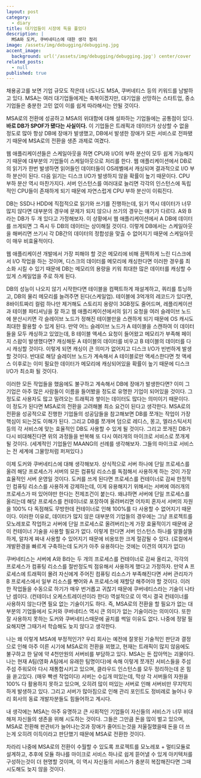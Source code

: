 ```yaml
---
layout: post
category:
  - diary
title: 대기업들이 시장에 독을 풀었다
description: |
  MSA와 도커, 쿠버네티스에 대한 생각 정리
image: /assets/img/debugging/debugging.jpg
accent_image:
  background: url('/assets/img/debugging/debugging.jpg') center/cover
related_posts:
  - null
published: true
---
```


채용공고를 보면 기업 규모도 작은데 너도나도 MSA, 쿠버네티스 등의 키워드를 남발하고 있다. 
MSA는 여러 대기업들에게는 축복이겠지만, 대기업을 선망하는 스타트업, 중소기업들은 충분한 고민 없이 이를 쉽게 따라해서는 안될 것이다.

MSA로의 전환에 성공하고 MSA의 위대함에 대해 설파하는 기업들에는 공통점이 있다.
**바로 DB가 SPOF가 됐다는 사실이다.**
이 기업들은 트래픽과 데이터가 상상할 수 없을 정도로 많아 항상 DB에 장애가 발생했고, DB에서 발생한 장애가 모든 서비스로 전파됐기 때문에 MSA로의 전환을 생존 과제로 여겼다.

웹 애플리케이션들은 스케일아웃을 하면 CPU와 I/O의 부하 분산이 모두 쉽게 가능해지기 때문에 대부분의 기업들이 스케일아웃으로 처리를 한다.
웹 애플리케이션에서 DB로의 읽기가 한번 발생하면 읽어들인 데이터들이 OS레벨에서 캐싱되며 결과적으로 I/O 부하 분산이 된다. 다음 읽기는 디스크 I/O가 발생하지 않을 확률이 높기 때문이다.
CPU 부하 분산 역시 마찬가지다. 서버 인스턴스를 여러대로 늘리면 각각의 인스턴스에 독립적인 CPU들이 존재하게 되기 때문에 자연스럽게 CPU 부하 분산이 이뤄진다.

DB는 SSD나 HDD에 직접적으로 읽기와 쓰기를 진행하는데, 읽기 역시 데이터가 너무 많지 않다면 대부분의 경우에 문제가 되지 않으나 쓰기의 경우는 얘기가 다르다.
A와 B라는 DB가 두 개 있다고 가정해보자. 이 상황에서 웹 애플리케이션에서 A DB에 데이터를 쓰게되면 그 즉시 두 DB의 데이터는 상이해질 것이다. 
이렇게 DB에서는 스케일아웃을 해버리면 쓰기시 각 DB간의 데이터의 정합성을 맞출 수 없어지기 때문에 스케일아웃이 매우 비효율적이다.

웹 애플리케이션 개발에서 가장 피해야 할 것은 메모리에 비해 끔찍하게 느린 디스크에서 I/O 작업을 하는 것이며, 디스크의 데이터를 메모리에 캐싱한다면 이러한 경우를 최소화 시킬 수 있기 때문에 DB는 메모리의 용량을 키워 최대한 많은 데이터를 캐싱할 수 있게 스케일업을 주로 하게 된다.

DB의 성능이 나오지 않기 시작한다면 테이블을 컴팩트하게 재설계하고, 쿼리를 튜닝하고, DB의 물리 메모리를 늘려주면 된다(스케일업).
테이블에 3억개의 레코드가 있다면, 8바이트짜리 컬럼 하나만 제거해도 스토리지 용량이 3GB정도 줄어드며, 레플리케이션과 테이블 파티셔닝을 잘 하고 웹 애플리케이션에서의 읽기 요청을 여러 슬레이브 노드에 분산시키면 각 슬레이브 노드가 정해진 테이블만을 스캔하게 되기 때문에 OS 캐시도 최대한 활용할 수 있게 된다.
만약 어느 슬레이브 노드가 A 테이블을 스캔하여 이 데이터들을 모두 캐싱하고 있었는데, B 테이블 액세스 요청이 들어왔고 메모리가 부족해 페이지 스왑이 발생했다면? 캐싱해둔 A 테이블의 데이터를 비우고 B 테이블의 데이터를 다시 캐싱할 것이다. 이렇게 되면 캐싱이 큰 의미가 없어지고 디스크 I/O가 빈번하게 발생 할 것이다. 반대로 해당 슬레이브 노드가 계속해서 A 테이블로만 액세스한다면 첫 액세스 이후로는 이미 필요한 데이터가 메모리에 캐싱되어있을 확률이 높기 때문에 디스크 I/O가 최소화 될 것이다. 

이러한 모든 작업들을 했음에도 불구하고 계속해서 DB에 장애가 발생한다면? 이미 그 기업은 아주 많은 사람들이 이름을 들어봤을 정도로 유명한 기업이 되어있을 것이다.
그 정도로 사용자도 많고 밀려오는 트래픽과 쌓이는 데이터도 많다는 의미이기 때문이다. 이 정도가 된다면 MSA로의 전환을 고려해볼 최소 요건이 된다고 생각한다.
MSA로의 전환을 성공적으로 진행한 기업들의 성공담들을 참고해보면 DB를 쪼개는 작업이 가장 핵심이 되는것도 이해가 된다. 그리고 DB를 쪼개며 덤으로 레디스, 몽고, 엘라스틱서치 등의 각 서비스에 맞는 효율적인 DB도 사용할 수 있게 될 것이다.
그리고 쪼개진 DB가 다시 비대해진다면 위의 과정들을 반복해 또 다시 여러개의 마이크로 서비스로 쪼개게 될 것이다. (세계적인 기업들인 MAANG의 선례를 생각해보자. 그들의 마이크로 서비스는 전 세계에 그물망처럼 퍼져있다.)

이제 도커와 쿠버네티스에 대해 생각해보자.
상식적으로 서버 하나에 단일 프로세스를 올려 해당 프로세스가 서버의 모든 컴퓨팅 리소스를 독점해서 사용하게 하는 것이 가장 효율적인 서버 운영일 것이다.
도커를 쓰게 된다면 프로세스를 컨테이너로 감싸 한정적인 컴퓨팅 리소스를 사용하게 강제하는데, 이게 유용해지기 위해서는 서버에 여러개의 프로세스가 떠 있어야만 한다는 전제조건이 붙는다.
왜냐하면 서버에 단일 프로세스를 올리는데 해당 프로세스를 컨테이너로 포장하여 올려버리면 어차피 혼자서 서버의 자원을 100% 다 독점해도 무방한데 컨테이너로 인해 100%를 다 사용할 수 없어지기 때문이다.
이러한 이유로, 데이터가 많지 않은 대부분의 기업들의 경우에는 그냥 프로젝트를 모노레포로 작업하고 서버에 단일 프로세스로 올려버리는게 가장 효율적이기 때문에 굳이 컨테이너 기술을 사용할 필요가 없다.
이렇게 한다면 서버 인스턴스 하나를 알뜰살뜰하게, 알차게 짜내 사용할 수 있어지기 때문에 비용또한 크게 절감될 수 있다.
(로컬에서 개발환경을 빠르게 구축하는데 도커가 아주 유용하다는 것에는 이견의 여지가 없다)

쿠버네티스는 서버에 A와 B라는 두 개의 프로세스를 컨테이너로 감싸 올리고, 각각의 프로세스가 컴퓨팅 리소스를 절반정도씩 점유해서 사용하게 했다고 가정하자.
만약 A 프로세스에 트래픽이 몰려 자신에게 주어진 컴퓨팅 리소스가 부족해진다면 서버 관리자가 B 프로세스에서 일부 리소스를 뺏어와 A 프로세스에 재할당 해주어야 할 것이다.
이러한 작업들을 수동으로 하기가 매우 번거롭고 귀찮기 때문에 쿠버네티스라는 기술이 나타난 셈이다. (컨테이너 오케스트레이션이라 한다)
역설적으로 이 역시 결국 컨테이너를 사용하지 않는다면 필요 없는 기술이기도 하다.
즉, MSA로의 전환을 할 필요가 없는 대부분의 기업들에서 도커와 쿠버네티스 역시 큰 의미가 없는 기술이라는 의미이다.
또한 잘 사용하지 못하는 도커와 쿠버네티스때문에 골치를 썩일 이유도 없다. 나중에 정말 필요해지면 그때가서 학습해도 늦지 않다고 생각한다.

나는 왜 이렇게 MSA에 부정적인가?
우리 회사는 예전에 잘못된 기술적인 판단과 결정으로 인해 아주 이른 시기에 MSA로의 전환을 꾀했고, 현재는 트래픽이 많지 않음에도 불구하고 한 달에 약 4천만원의 서버비를 부담하고 있다. MSA는 돈 잡아먹는 괴물이다. 나는 현재 A팀(영화 A팀에서 유래한 팀명이다)에 속해 이렇게 쪼개진 서비스들을 주섬주섬 주워모아 다시 재통합시키고 있으며, 클라우드 인스턴스를 모두 정리하는데 온 힘을 쏟고있다. (매우 빡센 작업이다) 서버는 수십개 떠있는데, 막상 각 서버들의 자원을 100% 다 활용하지 못하고 있으며, 오히려 많이 떠있는 서버로 인해 서버비만 무지막지하게 발생하고 있다. 그리고 서버가 많아짐으로 인해 관리 포인트도 정비례로 늘어나 우리 회사의 동료 개발자분들도 힘들어하고 계시다. 

내 생각에는 MSA는 아주 유명하고 큰 사회적인 기업들이 자신들의 서비스가 너무 비대해져 자신들의 생존을 위해 시도하는 것이다.
그들은 그만큼 돈을 많이 벌고 있으며, MSA로 전환해 판관비가 늘어나는것과 장애가 줄어드는것을 저울질했을때 돈을 더 쓰는게 오히려 이득이라고 판단했기 때문에 MSA로 전환한 것이다.

차라리 나중에 MSA로의 전환이 수월할 수 있도록 프로젝트를 모노레포 + 멀티모듈로 설계하고, 추후에 모듈 하나를 마이크로 서비스 하나로 쉽게 뜯어낼 수 있게 아키텍처를 구성하는것이 더 현명할 것이며, 이 역시 자신들의 서비스가 충분히 복잡해진다면 그때 시도해도 늦지 않을 것이다.



